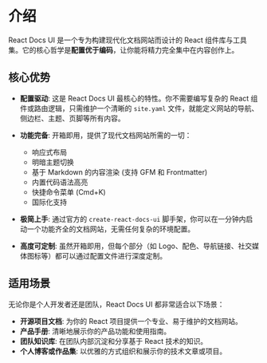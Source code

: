 # 介绍

React Docs UI 是一个专为构建现代化文档网站而设计的 React 组件库与工具集。它的核心哲学是**配置优于编码**，让你能将精力完全集中在内容创作上。

## 核心优势

- **配置驱动**: 这是 React Docs UI 最核心的特性。你不需要编写复杂的 React 组件或路由逻辑，只需维护一个清晰的 `site.yaml` 文件，就能定义网站的导航、侧边栏、主题、页脚等所有内容。

- **功能完备**: 开箱即用，提供了现代文档网站所需的一切：
  - 响应式布局
  - 明暗主题切换
  - 基于 Markdown 的内容渲染 (支持 GFM 和 Frontmatter)
  - 内置代码语法高亮
  - 快捷命令菜单 (Cmd+K)
  - 国际化支持

- **极简上手**: 通过官方的 `create-react-docs-ui` 脚手架，你可以在一分钟内启动一个功能齐全的文档网站，无需任何复杂的环境配置。

- **高度可定制**: 虽然开箱即用，但每个部分（如 Logo、配色、导航链接、社交媒体图标等）都可以通过配置文件进行深度定制。

## 适用场景

无论你是个人开发者还是团队，React Docs UI 都非常适合以下场景：

- **开源项目文档**: 为你的 React 项目提供一个专业、易于维护的文档网站。
- **产品手册**: 清晰地展示你的产品功能和使用指南。
- **团队知识库**: 在团队内部沉淀和分享基于 React 技术的知识。
- **个人博客或作品集**: 以优雅的方式组织和展示你的技术文章或项目。